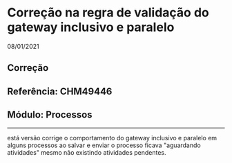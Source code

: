 # Correção na regra de validação do gateway inclusivo e paralelo
08/01/2021
## Correção
## Referência: CHM49446
## Módulo: Processos
***

está versão corrige o comportamento do gateway inclusivo e paralelo em alguns processos ao salvar e enviar o processo ficava "aguardando atividades" mesmo não existindo atividades pendentes.